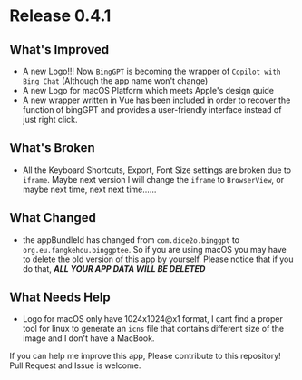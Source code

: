 # Release 0.4.1

## What's Improved

- A new Logo!!! Now `BingGPT` is becoming the wrapper of `Copilot with Bing Chat` (Although the app name won't change)
- A new Logo for macOS Platform which meets Apple's design guide
- A new wrapper written in Vue has been included in order to recover the function of bingGPT and provides a user-friendly interface instead of just right click.

## What's Broken

- All the Keyboard Shortcuts, Export, Font Size settings are broken due to `iframe`. Maybe next version I will change the `iframe` to `BrowserView`, or maybe next time, next next time......

## What Changed

- the appBundleId has changed from `com.dice2o.binggpt` to `org.eu.fangkehou.binggptee`. So if you are using macOS you may have to delete the old version of this app by yourself. Please notice that if you do that, ___ALL YOUR APP DATA WILL BE DELETED___

## What Needs Help

- Logo for macOS only have 1024x1024@x1 format, I cant find a proper tool for linux to generate an `icns` file that contains different size of the image and I don't have a MacBook.

If you can help me improve this app, Please contribute to this repository! Pull Request and Issue is welcome.
